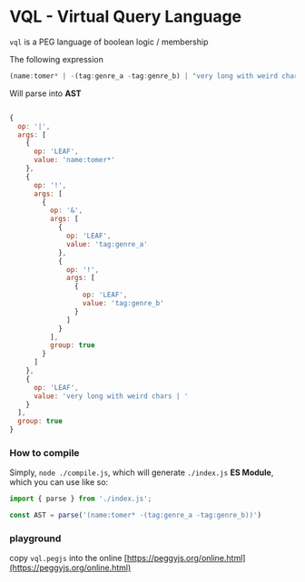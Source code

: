 # VQL - Virtual Query Language
`vql` is a PEG language of boolean logic / membership

The following expression
```js
(name:tomer* | -(tag:genre_a -tag:genre_b) | "very long with weird chars | ")
```

Will parse into **AST**
```js

{
  op: '|',
  args: [
    {
      op: 'LEAF',
      value: 'name:tomer*'
    },
    {
      op: '!',
      args: [
        {
          op: '&',
          args: [
            {
              op: 'LEAF',
              value: 'tag:genre_a'
            },
            {
              op: '!',
              args: [
                {
                  op: 'LEAF',
                  value: 'tag:genre_b'
                }
              ]
            }
          ],
          group: true
        }
      ]
    },
    {
      op: 'LEAF',
      value: 'very long with weird chars | '
    }
  ],
  group: true
}

```

### How to compile
Simply, `node ./compile.js`, which will generate `./index.js` **ES Module**,
which you can use like so:
```js
import { parse } from './index.js';

const AST = parse('(name:tomer* -(tag:genre_a -tag:genre_b))')
```

### playground
copy `vql.pegjs` into the online [https://peggyjs.org/online.html](https://peggyjs.org/online.html)